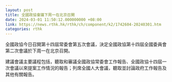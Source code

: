 ```yaml
---
layout: post
title: 全國政協會議下周一在北京召開
date: 2024-03-01 11:50:12.000000000 +08:00
link: https://news.rthk.hk/rthk/ch/component/k2/1742604-20240301.htm
categories: rthk
---
```


全國政協今日召開第十四屆常委會第五次會議，決定全國政協第十四屆全國委員會第二次會議於下周一在北京召開。

建議會議主要議程包括，聽取和審議全國政協常委會工作報告、全國政協十四屆一次會議以來提案工作情況的報告；列席全國人大會議，聽取並討論政府工作報告及其他有關報告。
